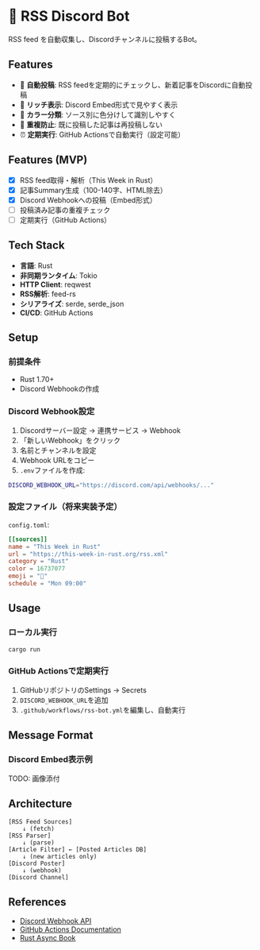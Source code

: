 # 🤖 RSS Discord Bot

RSS feed を自動収集し、Discordチャンネルに投稿するBot。

## Features

- 📰 **自動投稿**: RSS feedを定期的にチェックし、新着記事をDiscordに自動投稿
- 🎨 **リッチ表示**: Discord Embed形式で見やすく表示
- 🎨 **カラー分類**: ソース別に色分けして識別しやすく
- 🔄 **重複防止**: 既に投稿した記事は再投稿しない
- ⏰ **定期実行**: GitHub Actionsで自動実行（設定可能）

## Features (MVP)

- [x] RSS feed取得・解析（This Week in Rust）
- [x] 記事Summary生成（100-140字、HTML除去）
- [x] Discord Webhookへの投稿（Embed形式）
- [ ] 投稿済み記事の重複チェック
- [ ] 定期実行（GitHub Actions）

## Tech Stack

- **言語**: Rust
- **非同期ランタイム**: Tokio
- **HTTP Client**: reqwest
- **RSS解析**: feed-rs
- **シリアライズ**: serde, serde_json
- **CI/CD**: GitHub Actions

## Setup

### 前提条件

- Rust 1.70+
- Discord Webhookの作成

### Discord Webhook設定

1. Discordサーバー設定 → 連携サービス → Webhook
2. 「新しいWebhook」をクリック
3. 名前とチャンネルを設定
4. Webhook URLをコピー
5. `.env`ファイルを作成:

```bash
DISCORD_WEBHOOK_URL="https://discord.com/api/webhooks/..."
```

### 設定ファイル（将来実装予定）

`config.toml`:

```toml
[[sources]]
name = "This Week in Rust"
url = "https://this-week-in-rust.org/rss.xml"
category = "Rust"
color = 16737077
emoji = "🦀"
schedule = "Mon 09:00"
```

## Usage

### ローカル実行

```bash
cargo run
```

### GitHub Actionsで定期実行

1. GitHubリポジトリのSettings → Secrets
2. `DISCORD_WEBHOOK_URL`を追加
3. `.github/workflows/rss-bot.yml`を編集し、自動実行

## Message Format

### Discord Embed表示例

TODO: 画像添付

## Architecture

```
[RSS Feed Sources]
    ↓ (fetch)
[RSS Parser]
    ↓ (parse)
[Article Filter] ← [Posted Articles DB]
    ↓ (new articles only)
[Discord Poster]
    ↓ (webhook)
[Discord Channel]
```

## References

- [Discord Webhook API](https://discord.com/developers/docs/resources/webhook)
- [GitHub Actions Documentation](https://docs.github.com/en/actions)
- [Rust Async Book](https://rust-lang.github.io/async-book/)